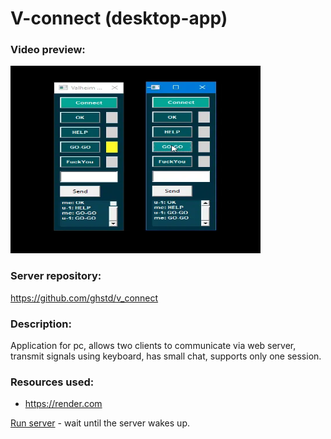 # V-connect (desktop-app)

### Video preview:
<a href="https://firebasestorage.googleapis.com/v0/b/projects-aggregator-database.appspot.com/o/v_connect.mp4?alt=media&token=2f9dfa8e-471d-4b13-9c3f-300f10c86b3a">
    <img src="./v_connect.webp" alt="video preview" width="400" height="300">
</a>

### Server repository:
https://github.com/ghstd/v_connect

### Description:
Application for pc, allows two clients to communicate via web server, transmit signals using keyboard, has small chat, supports only one session.

### Resources used:
- https://render.com

[Run server](https://v-connect-q36m.onrender.com) - wait until the server wakes up.
